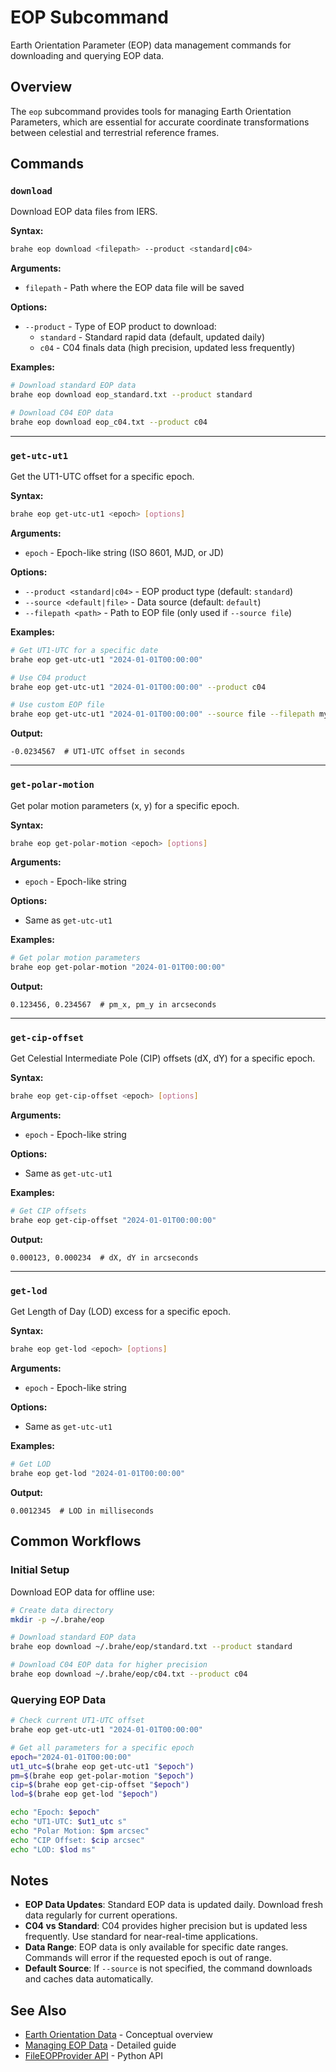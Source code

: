 # EOP Subcommand

Earth Orientation Parameter (EOP) data management commands for downloading and querying EOP data.

## Overview

The `eop` subcommand provides tools for managing Earth Orientation Parameters, which are essential for accurate coordinate transformations between celestial and terrestrial reference frames.

## Commands

### `download`

Download EOP data files from IERS.

**Syntax:**
```bash
brahe eop download <filepath> --product <standard|c04>
```

**Arguments:**
- `filepath` - Path where the EOP data file will be saved

**Options:**
- `--product` - Type of EOP product to download:
  - `standard` - Standard rapid data (default, updated daily)
  - `c04` - C04 finals data (high precision, updated less frequently)

**Examples:**

```bash
# Download standard EOP data
brahe eop download eop_standard.txt --product standard

# Download C04 EOP data
brahe eop download eop_c04.txt --product c04
```

---

### `get-utc-ut1`

Get the UT1-UTC offset for a specific epoch.

**Syntax:**
```bash
brahe eop get-utc-ut1 <epoch> [options]
```

**Arguments:**
- `epoch` - Epoch-like string (ISO 8601, MJD, or JD)

**Options:**
- `--product <standard|c04>` - EOP product type (default: `standard`)
- `--source <default|file>` - Data source (default: `default`)
- `--filepath <path>` - Path to EOP file (only used if `--source file`)

**Examples:**

```bash
# Get UT1-UTC for a specific date
brahe eop get-utc-ut1 "2024-01-01T00:00:00"

# Use C04 product
brahe eop get-utc-ut1 "2024-01-01T00:00:00" --product c04

# Use custom EOP file
brahe eop get-utc-ut1 "2024-01-01T00:00:00" --source file --filepath my_eop.txt
```

**Output:**
```
-0.0234567  # UT1-UTC offset in seconds
```

---

### `get-polar-motion`

Get polar motion parameters (x, y) for a specific epoch.

**Syntax:**
```bash
brahe eop get-polar-motion <epoch> [options]
```

**Arguments:**
- `epoch` - Epoch-like string

**Options:**
- Same as `get-utc-ut1`

**Examples:**

```bash
# Get polar motion parameters
brahe eop get-polar-motion "2024-01-01T00:00:00"
```

**Output:**
```
0.123456, 0.234567  # pm_x, pm_y in arcseconds
```

---

### `get-cip-offset`

Get Celestial Intermediate Pole (CIP) offsets (dX, dY) for a specific epoch.

**Syntax:**
```bash
brahe eop get-cip-offset <epoch> [options]
```

**Arguments:**
- `epoch` - Epoch-like string

**Options:**
- Same as `get-utc-ut1`

**Examples:**

```bash
# Get CIP offsets
brahe eop get-cip-offset "2024-01-01T00:00:00"
```

**Output:**
```
0.000123, 0.000234  # dX, dY in arcseconds
```

---

### `get-lod`

Get Length of Day (LOD) excess for a specific epoch.

**Syntax:**
```bash
brahe eop get-lod <epoch> [options]
```

**Arguments:**
- `epoch` - Epoch-like string

**Options:**
- Same as `get-utc-ut1`

**Examples:**

```bash
# Get LOD
brahe eop get-lod "2024-01-01T00:00:00"
```

**Output:**
```
0.0012345  # LOD in milliseconds
```

## Common Workflows

### Initial Setup

Download EOP data for offline use:

```bash
# Create data directory
mkdir -p ~/.brahe/eop

# Download standard EOP data
brahe eop download ~/.brahe/eop/standard.txt --product standard

# Download C04 EOP data for higher precision
brahe eop download ~/.brahe/eop/c04.txt --product c04
```

### Querying EOP Data

```bash
# Check current UT1-UTC offset
brahe eop get-utc-ut1 "2024-01-01T00:00:00"

# Get all parameters for a specific epoch
epoch="2024-01-01T00:00:00"
ut1_utc=$(brahe eop get-utc-ut1 "$epoch")
pm=$(brahe eop get-polar-motion "$epoch")
cip=$(brahe eop get-cip-offset "$epoch")
lod=$(brahe eop get-lod "$epoch")

echo "Epoch: $epoch"
echo "UT1-UTC: $ut1_utc s"
echo "Polar Motion: $pm arcsec"
echo "CIP Offset: $cip arcsec"
echo "LOD: $lod ms"
```

## Notes

- **EOP Data Updates**: Standard EOP data is updated daily. Download fresh data regularly for current operations.
- **C04 vs Standard**: C04 provides higher precision but is updated less frequently. Use standard for near-real-time applications.
- **Data Range**: EOP data is only available for specific date ranges. Commands will error if the requested epoch is out of range.
- **Default Source**: If `--source` is not specified, the command downloads and caches data automatically.

## See Also

- [Earth Orientation Data](../eop/index.md) - Conceptual overview
- [Managing EOP Data](../eop/managing_eop_data.md) - Detailed guide
- [FileEOPProvider API](../../library_api/eop/file_provider.md) - Python API
